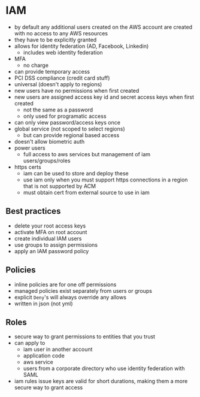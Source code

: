 # IAM

- by default any additional users created on the AWS account are created with no access to any AWS resources
- they have to be explicitly granted
- allows for identity federation (AD, Facebook, Linkedin)
  - includes web identity federation
- MFA
  - no charge
- can provide temporary access
- PCI DSS compliance (credit card stuff)
- universal (doesn't apply to regions)
- new users have no permissions when first created
- new users are assigned access key id and secret access keys when first created
  - not the same as a password
  - only used for programatic access
- can only view password/access keys once
- global service (not scoped to select regions)
  - but can provide regional based access
- doesn't allow biometric auth
- power users
  - full access to aws services but management of iam users/groups/roles
- https certs
  - iam can be used to store and deploy these
  - use iam only when you must support https connections in a region that is not supported by ACM
  - must obtain cert from external source to use in iam

## Best practices

- delete your root access keys
- activate MFA on root account
- create individual IAM users
- use groups to assign permissions
- apply an IAM password policy

## Policies

- inline policies are for one off permissions
- managed policies exist separately from users or groups
- explicit `Deny`'s will always override any allows
- written in json (not yml)

## Roles

- secure way to grant permissions to entities that you trust
- can apply to
  - iam user in another account
  - application code
  - aws service
  - users from a corporate directory who use identity federation with SAML
- iam rules issue keys are valid for short durations, making them a more secure way to grant access

